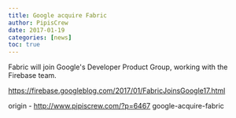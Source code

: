```yaml
---
title: Google acquire Fabric
author: PipisCrew
date: 2017-01-19
categories: [news]
toc: true
---
```


Fabric will join Google's Developer Product Group, working with the Firebase team.

https://firebase.googleblog.com/2017/01/FabricJoinsGoogle17.html

origin - http://www.pipiscrew.com/?p=6467 google-acquire-fabric
